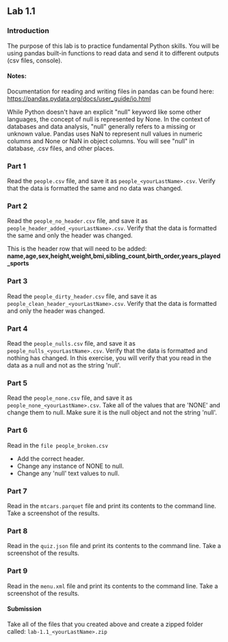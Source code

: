 ## Lab 1.1

### Introduction
The purpose of this lab is to practice fundamental Python skills. You will be using pandas built-in functions to read data and send it to different outputs (csv files, console).

#### Notes: 
Documentation for reading and writing files in pandas can be found here: 
https://pandas.pydata.org/docs/user_guide/io.html

While Python doesn't have an explicit "null" keyword like some other languages, the concept of null is represented by None. In the context of databases and data analysis, "null" generally refers to a missing or unknown value. Pandas uses NaN to represent null values in numeric columns and None or NaN in object columns. You will see "null" in database, .csv files, and other places.  


### Part 1
Read the `people.csv` file, and save it as `people_<yourLastName>.csv`. Verify that the data is formatted the same and no data was changed.  

### Part 2
Read the `people_no_header.csv` file, and save it as `people_header_added_<yourLastName>.csv`. Verify that the data is formatted the same and only the header was changed.

This is the header row that will need to be added:
**name,age,sex,height,weight,bmi,sibling_count,birth_order,years_played_sports**

### Part 3
Read the `people_dirty_header.csv` file, and save it as `people_clean_header_<yourLastName>.csv`. 
Verify that the data is formatted  and only the header was changed.

### Part 4
Read the `people_nulls.csv` file, and save it as `people_nulls_<yourLastName>.csv`. 
Verify that the data is formatted and nothing has changed. In this exercise, you will verify that you read in the data as a null and not as the string 'null'.  

### Part 5
Read the `people_none.csv` file, and save it as `people_none_<yourLastName>.csv`. 
Take all of the values that are 'NONE' and change them to null. Make sure it is the null object and not the string 'null'. 

### Part 6
Read in the `file people_broken.csv`
- Add the correct header.
- Change any instance of NONE to null.
- Change any 'null' text values to null.

### Part 7
Read in the `mtcars.parquet` file and print its contents to the command line. Take a screenshot of the results.

### Part 8
Read in the `quiz.json` file and print its contents to the command line. Take a screenshot of the results. 

### Part 9
Read in the `menu.xml` file and print its contents to the command line. Take a screenshot of the results. 

#### Submission
Take all of the files that you created above and create a zipped folder called: `lab-1.1_<yourLastName>.zip`


